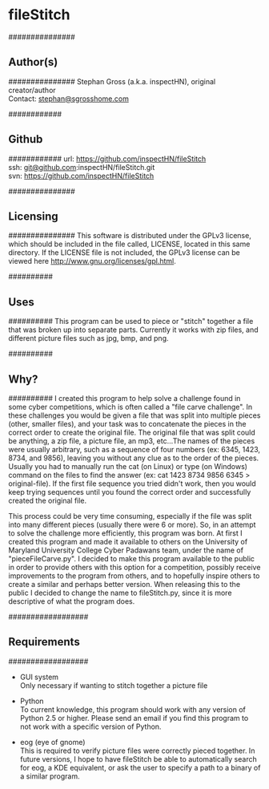 fileStitch
==========
###############
## Author(s) ##
###############
Stephan Gross (a.k.a. inspectHN), original creator/author  
Contact: stephan@sgrosshome.com

############
## Github ##
############
url: https://github.com/inspectHN/fileStitch  
ssh: git@github.com:inspectHN/fileStitch.git  
svn: https://github.com/inspectHN/fileStitch

###############
## Licensing ##
###############
This software is distributed under the GPLv3 license, which should be included in the file called, LICENSE, located in this same directory.  If the LICENSE file is not included, the GPLv3 license can be viewed here http://www.gnu.org/licenses/gpl.html.

##########
## Uses ##
##########
This program can be used to piece or "stitch" together a file that was broken up into separate parts.  Currently it works with zip files, and different picture files such as jpg, bmp, and png.

##########
## Why? ##
##########
I created this program to help solve a challenge found in some cyber competitions, which is often called a "file carve challenge".  In these challenges you would be given a file that was split into multiple pieces (other, smaller files), and your task was to concatenate the pieces in the correct order to create the original file.  The original file that was split could be anything, a zip file, a picture file, an mp3, etc...The names of the pieces were usually arbitrary, such as a sequence of four numbers (ex: 6345, 1423, 8734, and 9856), leaving you without any clue as to the order of the pieces.  Usually you had to manually run the cat (on Linux) or type (on Windows) command on the files to find the answer (ex: cat 1423 8734 9856 6345 > original-file).  If the first file sequence you tried didn't work, then you would keep trying sequences until you found the correct order and successfully created the original file.

This process could be very time consuming, especially if the file was split into many different pieces (usually there were 6 or more). So, in an attempt to solve the challenge more efficiently, this program was born.  At first I created this program and made it available to others on the University of Maryland University College Cyber Padawans team, under the name of "pieceFileCarve.py".  I decided to make this program available to the public in order to provide others with this option for a competition, possibly receive improvements to the program from others, and to hopefully inspire others to create a similar and perhaps better version.  When releasing this to the public I decided to change the name to fileStitch.py, since it is more descriptive of what the program does.

##################
## Requirements ##
##################
-   GUI system  
    Only necessary if wanting to stitch together a picture file

-   Python  
    To current knowledge, this program should work with any version of Python 2.5 or higher.  Please send an email      if you find this program to not work with a specific version of Python.

-   eog (eye of gnome)  
    This is required to verify picture files were correctly pieced together. In future versions, I hope to have      fileStitch be able to automatically search for eog, a KDE equivalent, or ask the user to specify a path to a      binary of a similar program.
